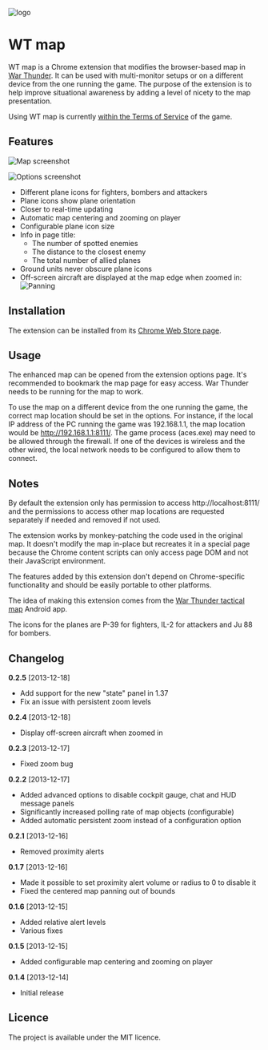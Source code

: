 ![logo](https://raw.github.com/slikts/wtmap/master/src/images/icon-128.png)

WT map
======

WT map is a Chrome extension that modifies the browser-based map in
[War Thunder](http://warthunder.com/). It can be used with multi-monitor
setups or on a different device from the one running the game. The purpose
of the extension is to help improve situational awareness by adding a level
of nicety to the map presentation.

Using WT map is currently
[within the Terms of Service](http://www.reddit.com/r/Warthunder/comments/1l5489/war_thunder_tactical_map_useful_app_for_android/cc4zudq)
of the game.

Features
--------

![Map screenshot](https://raw.github.com/slikts/wtmap/master/screenshot.png)

![Options screenshot](https://raw.github.com/slikts/wtmap/master/options.png)

 * Different plane icons for fighters, bombers and attackers
 * Plane icons show plane orientation
 * Closer to real-time updating
 * Automatic map centering and zooming on player
 * Configurable plane icon size
 * Info in page title:
   * The number of spotted enemies
   * The distance to the closest enemy
   * The total number of allied planes
 * Ground units never obscure plane icons
 * Off-screen aircraft are displayed at the map edge when zoomed in:
   ![Panning](https://raw.github.com/slikts/wtmap/master/pan.gif)

Installation
------------

The extension can be installed from its [Chrome Web Store page](https://chrome.google.com/webstore/detail/gmhaddmfnmddbjgobfjfghpjlbgmeiop).

Usage
-----

The enhanced map can be opened from the extension options page. It's recommended
to bookmark the map page for easy access. War Thunder needs to be running
for the map to work.

To use the map on a different device from the one running the game,
the correct map location should be set in the options. For instance,
if the local IP address of the PC running the game was 192.168.1.1,
the map location would be http://192.168.1.1:8111/. The game process (aces.exe)
may need to be allowed through the firewall. If one of the devices is wireless
and the other wired, the local network needs to be configured to allow
them to connect.

Notes
-----

By default the extension only has permission to access http://localhost:8111/
and the permissions to access other map locations are requested separately
if needed and removed if not used.

The extension works by monkey-patching the code used in the original map.
It doesn't modify the map in-place but recreates it in a special page
because the Chrome content scripts can only access page DOM and not their
JavaScript environment.

The features added by this extension don't depend on Chrome-specific
functionality and should be easily portable to other platforms.

The idea of making this extension comes from the
[War Thunder tactical map](https://play.google.com/store/apps/details?id=net.junkcode.warthundertacticalmap)
Android app.

The icons for the planes are P-39 for fighters, IL-2 for attackers
and Ju 88 for bombers.

Changelog
---------

**0.2.5** [2013-12-18]

 * Add support for the new "state" panel in 1.37
 * Fix an issue with persistent zoom levels

**0.2.4** [2013-12-18]

 * Display off-screen aircraft when zoomed in

**0.2.3** [2013-12-17]

 * Fixed zoom bug

**0.2.2** [2013-12-17]

 * Added advanced options to disable cockpit gauge, chat and HUD message panels
 * Significantly increased polling rate of map objects (configurable)
 * Added automatic persistent zoom instead of a configuration option

**0.2.1** [2013-12-16]

 * Removed proximity alerts

**0.1.7** [2013-12-16]

 * Made it possible to set proximity alert volume or radius to 0 to disable it
 * Fixed the centered map panning out of bounds

**0.1.6** [2013-12-15]

 * Added relative alert levels
 * Various fixes

**0.1.5** [2013-12-15]

 * Added configurable map centering and zooming on player

**0.1.4** [2013-12-14]

 * Initial release

Licence
-------

The project is available under the MIT licence.
